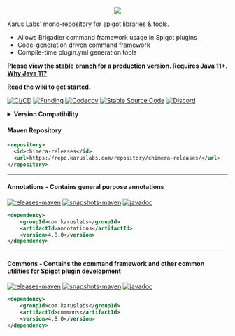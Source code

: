 <p align = "center">
  <img src = "https://i.imgur.com/iHgSlXk.png">
</p>

Karus Labs' mono-repository for spigot libraries & tools. 
* Allows Brigadier command framework usage in Spigot plugins
* Code-generation driven command framework 
* Compile-time plugin.yml generation tools

**Please view the [stable branch](https://github.com/Pante/Chimera/tree/stable) for a production version. Requires Java 11+. [Why Java 11?](https://github.com/Pante/Chimera/wiki/faq#why-does-the-project-require-java-11-and-above)**

**Read the [wiki](https://github.com/Pante/Chimera/wiki) to get started.**

[![CI/CD](https://github.com/Pante/Chimera/workflows/CI/CD/badge.svg)](https://github.com/Pante/Chimera/actions?query=workflow%3ACI%2FCD)
[![Funding](https://img.shields.io/badge/%F0%9F%A4%8D%20-sponsorship-ff69b4?style=flat-square)](https://github.com/sponsors/Pante)
[![Codecov](https://codecov.io/gh/Pante/Chimera/branch/master/graph/badge.svg)](https://codecov.io/gh/Pante/Chimera)
[![Stable Source Code](https://img.shields.io/badge/stable-branch-blue.svg)](https://github.com/Pante/Chimera/tree/stable)
[![Discord](https://img.shields.io/discord/140273735772012544.svg?style=flat-square)](https://discord.gg/uE4C9NQ)

<details>
    <summary>
        <b>Version Compatibility</b>
    </summary>

| Chimera Version | Minecraft Version |
|-----------------|-------------------|
| 4.9.0-SNAPSHOT  | 1.16.4            |
| 4.8.0           | 1.16.3            |
| 4.7.1           | 1.16.1            |
| 4.6.1           | 1.15.2            |
| 4.3.0           | 1.14 - 1.14.4     |
| 4.1.0           | 1.13.2            |
</details>

#### Maven Repository
```XML
<repository>
  <id>chimera-releases</id>
  <url>https://repo.karuslabs.com/repository/chimera-releases/</url>
</repository>
```

***
#### Annotations - Contains general purpose annotations
[![releases-maven](https://img.shields.io/maven-metadata/v/https/repo.karuslabs.com/repository/chimera-releases/com/karuslabs/chimera/maven-metadata.xml.svg)](https://repo.karuslabs.com/service/rest/repository/browse/chimera-releases/com/karuslabs/annotations/)
[![snapshots-maven](https://img.shields.io/maven-metadata/v/https/repo.karuslabs.com/repository/chimera-snapshots/com/karuslabs/chimera/maven-metadata.xml.svg)](https://repo.karuslabs.com/service/rest/repository/browse/chimera-snapshots/com/karuslabs/annotations/)
[![javadoc](https://img.shields.io/badge/javadoc-4.8.0-brightgreen.svg)](https://repo.karuslabs.com/repository/chimera/4.8.0/annotations/apidocs/index.html)
```XML
<dependency>
    <groupId>com.karuslabs</groupId>
    <artifactId>annotations</artifactId>
    <version>4.8.0</version>
</dependency>
```

***
#### Commons - Contains the command framework and other common utilities for Spigot plugin development
[![releases-maven](https://img.shields.io/maven-metadata/v/https/repo.karuslabs.com/repository/chimera-releases/com/karuslabs/chimera/maven-metadata.xml.svg)](https://repo.karuslabs.com/service/rest/repository/browse/chimera-releases/com/karuslabs/commons)
[![snapshots-maven](https://img.shields.io/maven-metadata/v/https/repo.karuslabs.com/repository/chimera-snapshots/com/karuslabs/chimera/maven-metadata.xml.svg)](https://repo.karuslabs.com/service/rest/repository/browse/chimera-snapshots/com/karuslabs/commons)
[![javadoc](https://img.shields.io/badge/javadoc-4.8.0-brightgreen.svg)](https://repo.karuslabs.com/repository/chimera/4.8.0/commons/apidocs/index.html)
```XML
<dependency>
    <groupId>com.karuslabs</groupId>
    <artifactId>commons</artifactId>
    <version>4.8.0</version>
</dependency>
```

